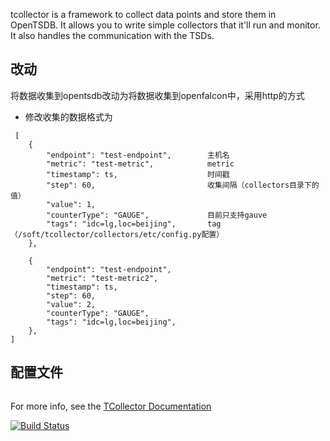 tcollector is a framework to collect data points and store them in OpenTSDB.
It allows you to write simple collectors that it'll run and monitor.  It also
handles the communication with the TSDs.




## 改动
   将数据收集到opentsdb改动为将数据收集到openfalcon中，采用http的方式
+ 修改收集的数据格式为

```
 [
    {
        "endpoint": "test-endpoint",        主机名
        "metric": "test-metric",            metric
        "timestamp": ts,                    时间戳
        "step": 60,                         收集间隔（collectors目录下的值）
        "value": 1,
        "counterType": "GAUGE",             目前只支持gauve
        "tags": "idc=lg,loc=beijing",       tag（/soft/tcollector/collectors/etc/config.py配置）
    },

    {
        "endpoint": "test-endpoint",
        "metric": "test-metric2",
        "timestamp": ts,
        "step": 60,
        "value": 2,
        "counterType": "GAUGE",
        "tags": "idc=lg,loc=beijing",
    },
]
```

## 配置文件
```

```


For more info, see the [TCollector Documentation](http://www.opentsdb.net/tcollector.html)

[![Build Status](https://travis-ci.org/OpenTSDB/tcollector.svg?branch=master)](https://travis-ci.org/OpenTSDB/tcollector)


